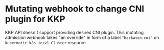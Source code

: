 Mutating webhook to change CNI plugin for KKP
===

KKP API doesn't support providing desired CNI plugin. This mutating admission webhook takes "an override" in form of a label `"hackaton-cni"` on `kubermatic.k8s.io/v1.Cluster` resource.
